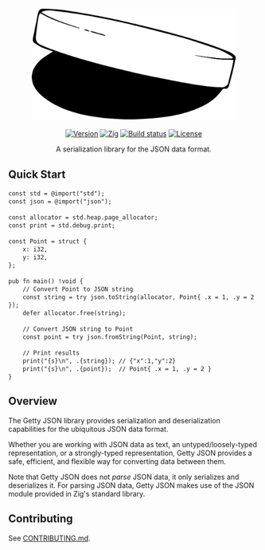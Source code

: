 <p align="center">
  <img alt="Getty" src="https://github.com/getty-zig/logo/blob/main/getty-solid.svg" width="410px">
  <br/>
  <br/>
  <a href="https://github.com/getty-zig/json/releases/latest"><img alt="Version" src="https://img.shields.io/badge/version-N/A-e2725b.svg?style=flat-square"></a>
  <a href="https://ziglang.org/download"><img alt="Zig" src="https://img.shields.io/badge/zig-master-fd9930.svg?style=flat-square"></a>
  <a href="https://actions-badge.atrox.dev/getty-zig/json/goto?ref=main"><img alt="Build status" src="https://img.shields.io/endpoint.svg?url=https%3A%2F%2Factions-badge.atrox.dev%2Fgetty-zig%2Fjson%2Fbadge%3Fref%3Dmain&style=flat-square" /></a>
  <a href="https://github.com/getty-zig/json/blob/main/LICENSE"><img alt="License" src="https://img.shields.io/badge/license-MIT-blue?style=flat-square"></a>
</p>

<p align="center">A serialization library for the JSON data format.</p>

## Quick Start

```zig
const std = @import("std");
const json = @import("json");

const allocator = std.heap.page_allocator;
const print = std.debug.print;

const Point = struct {
    x: i32,
    y: i32,
};

pub fn main() !void {
    // Convert Point to JSON string
    const string = try json.toString(allocator, Point{ .x = 1, .y = 2 });
    defer allocator.free(string);

    // Convert JSON string to Point
    const point = try json.fromString(Point, string);

    // Print results
    print("{s}\n", .{string}); // {"x":1,"y":2}
    print("{s}\n", .{point});  // Point{ .x = 1, .y = 2 }
}
```

## Overview

The Getty JSON library provides serialization and deserialization capabilities for the ubiquitous JSON data format.

Whether you are working with JSON data as text, an untyped/loosely-typed representation, or a strongly-typed representation, Getty JSON provides a safe, efficient, and flexible way for converting data between them.

Note that Getty JSON does not _parse_ JSON data, it only serializes and deserializes it. For parsing JSON data, Getty JSON makes use of the JSON module provided in Zig's standard library.

## Contributing

See [CONTRIBUTING.md](CONTRIBUTING.md).
